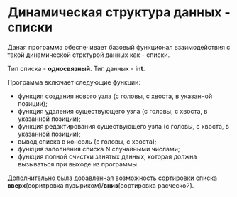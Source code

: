 # Динамическая структура данных - списки

Даная программа обеспечивает базовый функционал взаимодействия с такой динамической стрктурой данных как - списки.

Тип списка - **односвязный**.
Тип данных - **int**.

Программа включает следующие функции:
- функция создания нового узла (с головы, с хвоста, в указанной позиции);
- функция удаления существующего узла (с головы, с хвоста, в указанной позиции);
- функция редактирования существующего узла (с головы, с хвоста, в указанной позиции);
- вывод списка в консоль (с головы, с хвоста);
- функция заполнения списка N случайными числами;
- функция полной очистки занятых данных, которая должна вызываться при выходе из программы.

Дополнительно была добавленная возможность сортировки списка **вверх**(соритровка пузыриком)/**вниз**(сортировка расческой).
